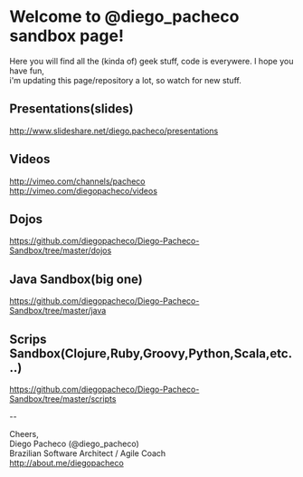 Welcome to @diego_pacheco sandbox page!
=======================================

Here you will find all the (kinda of) geek stuff, code is everywere. I hope you have fun, <br />
i'm updating this page/repository a lot, so watch for new stuff. <br />

## Presentations(slides)
http://www.slideshare.net/diego.pacheco/presentations

## Videos
http://vimeo.com/channels/pacheco
http://vimeo.com/diegopacheco/videos

## Dojos
https://github.com/diegopacheco/Diego-Pacheco-Sandbox/tree/master/dojos

## Java Sandbox(big one)
https://github.com/diegopacheco/Diego-Pacheco-Sandbox/tree/master/java

## Scrips Sandbox(Clojure,Ruby,Groovy,Python,Scala,etc...)
https://github.com/diegopacheco/Diego-Pacheco-Sandbox/tree/master/scripts 

--

Cheers, <br />
Diego Pacheco (@diego_pacheco) <br />
Brazilian Software Architect / Agile Coach <br />
http://about.me/diegopacheco <br />
